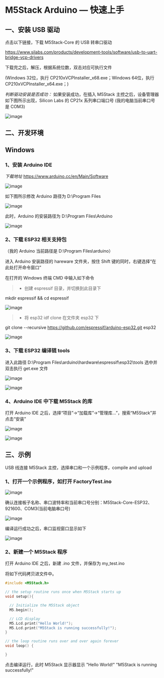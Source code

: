 ﻿# M5Stack Arduino — 快速上手


## 一、安装 USB 驱动

点击以下链接，下载 M5Stack-Core 的 USB 转串口驱动

https://www.silabs.com/products/development-tools/software/usb-to-uart-bridge-vcp-drivers

下载完之后，解压，根据系统位数，双击对应可执行文件

(Windows 32位，执行 CP210xVCPInstaller_x68.exe；Windows 64位，执行 CP210xVCPInstaller_x64.exe；)

*判断驱动安装是否成功：*
如果安装成功，在插入 M5Stack 主控之后，设备管理器如下图所示出现，Silicon Labs 的 CP21x 系列串口端口号
(我的电脑当前串口号是 COM3)

![image](arduino-ide/win-screenshots_cn/my_com.png)


## 二、开发环境
## **Windows**
### 1、安装 Arduino IDE

*下载地址*
https://www.arduino.cc/en/Main/Software 

![image](arduino-ide/win-screenshots_cn/arduino_cc_package.png)


如下图所示修改 Arduino 路径为 D:\Program Files

![image](arduino-ide/win-screenshots_cn/select_arduino_install_path.png)


此时，Arduino 的安装路径为 D:\Program Files\Arduino

![image](arduino-ide/win-screenshots_cn/arduino_path.png)


### 2、下载 ESP32 相关支持包

（我的 Arduino 当前路径是 D:\Program Files\arduino）

进入 Arduino 安装路径的 hareware 文件夹，按住 Shift 键的同时，右键选择“在此处打开命令窗口”


在打开的 Windows 终端 CMD 中输入如下命令

> * 创建 espressif 目录，并切换到此目录下

mkdir espressif && cd espressif

![image](arduino-ide/win-screenshots_cn/mkdir_espressif.png)


> * 将 esp32 idf clone 在文件夹 esp32 下

git clone --recursive https://github.com/espressif/arduino-esp32.git esp32

![image](arduino-ide/win-screenshots_cn/download_idf.png)



### 3、下载 ESP32 编译链 tools

进入此路径 D:\Program Files\arduino\hardware\espressif\esp32\tools
选中并双击执行 get.exe 文件

![image](arduino-ide/win-screenshots_cn/select_get_exe_file.png)

![image](arduino-ide/win-screenshots_cn/download_xtensa_tools.png)


### 4、Arduino IDE 中下载 M5Stack 的库

打开 Arduino IDE 之后，选择“项目”->“加载库”->“管理库...”，搜索“M5Stack”并点击“安装”

![image](arduino-ide/win-screenshots_cn/select_arduino_lib.png)

![image](arduino-ide/win-screenshots_cn/download_m5stack_lib.png)


## 三、示例

USB 线连接 M5Stack 主控，选择串口和一个示例程序，compile and upload

### 1、打开一个示例程序，如打开 FactoryTest.ino

![image](arduino-ide/win-screenshots_cn/select_demo.png)



确认连接板子名称、串口波特率和当前串口号分别：M5Stack-Core-ESP32、921600、COM3(当前电脑串口号)

![image](arduino-ide/win-screenshots_cn/select_board_and_com.png)


编译运行成功之后，串口监视窗口显示如下


![image](arduino-ide/win-screenshots_cn/FactoryTest_result.png)

### 2、新建一个 M5Stack 程序

打开 Arduino IDE 之后，新建 .ino 文件，并保存为 my_test.ino

将如下代码拷贝进文件中。

```cpp
#include <M5Stack.h>

// the setup routine runs once when M5Stack starts up
void setup(){

  // Initialize the M5Stack object
  M5.begin();

  // LCD display
  M5.Lcd.print("Hello World!");
  M5.Lcd.print("M5Stack is running successfully!");    
}

// the loop routine runs over and over again forever
void loop() {

}
```

点击编译运行，此时 M5Stack 显示器显示 "Hello World!" "M5Stack is running successfully!"


